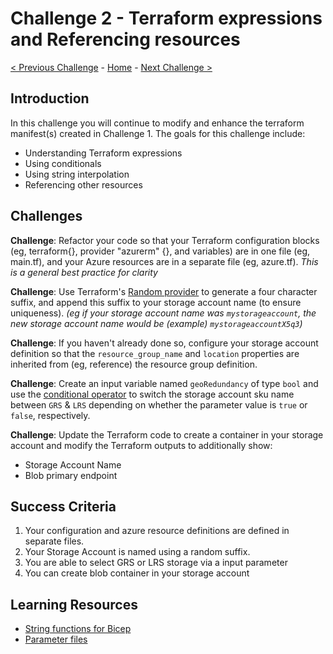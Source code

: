 # Challenge 2 - Terraform expressions and Referencing resources

[< Previous Challenge](./Terraform-Challenge-01.md) - [Home](../README.md) - [Next Challenge >](./Terraform-Challenge-03.md)

## Introduction

In this challenge you will continue to modify and enhance the terraform manifest(s) created in Challenge 1. The goals for this challenge include:

+ Understanding Terraform expressions
+ Using conditionals
+ Using string interpolation
+ Referencing other resources

## Challenges

**Challenge**: Refactor your code so that your Terraform configuration blocks (eg, terraform{}, provider "azurerm" {}, and variables) are in one file (eg, main.tf), and your Azure resources are in a separate file (eg, azure.tf).  _This is a general best practice for clarity_

**Challenge**: Use Terraform's [Random provider](https://registry.terraform.io/providers/hashicorp/random/latest/docs) to generate a four character suffix, and append this suffix to your storage account name (to ensure uniqueness).  _(eg if your storage account name was `mystorageaccount`, the new storage account name would be (example) `mystorageaccountX5q3`)_

**Challenge**:  If you haven't already done so, configure your storage account definition so that the `resource_group_name` and `location` properties are inherited from (eg, reference) the resource group definition.

**Challenge**: Create an input variable named `geoRedundancy` of type `bool` and use the [conditional operator](https://developer.hashicorp.com/terraform/language/expressions/conditionals) to switch the storage account sku name between `GRS` & `LRS` depending on whether the parameter value is `true` or `false`, respectively.

**Challenge**: Update the Terraform code to create a container in your storage account and modify the Terraform outputs to additionally show: 

- Storage Account Name
- Blob primary endpoint


## Success Criteria

1. Your configuration and azure resource definitions are defined in separate files.
1. Your Storage Account is named using a random suffix.
1. You are able to select GRS or LRS storage via a input parameter
1. You can create blob container in your storage account

## Learning Resources

+ [String functions for Bicep](https://learn.microsoft.com/azure/azure-resource-manager/bicep/bicep-functions-string)
+ [Parameter files](https://learn.microsoft.com/azure/azure-resource-manager/bicep/parameter-files)
